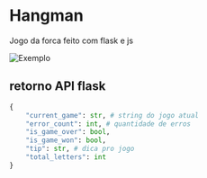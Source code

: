 # Hangman
Jogo da forca feito com flask e js

![Exemplo](https://cdn.discordapp.com/attachments/746454307163078718/881667034784612402/unknown.png "jogo de site")


## retorno API flask
``` python
{
    "current_game": str, # string do jogo atual
    "error_count": int, # quantidade de erros
    "is_game_over": bool,
    "is_game_won": bool,
    "tip": str, # dica pro jogo
    "total_letters": int
}
```
